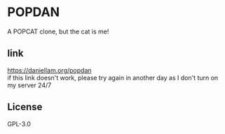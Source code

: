 # POPDAN
A POPCAT clone, but the cat is me!

## link
https://daniellam.org/popdan <br/>
if this link doesn't work, please try again in another day as I don't turn on my server 24/7

## License
GPL-3.0
